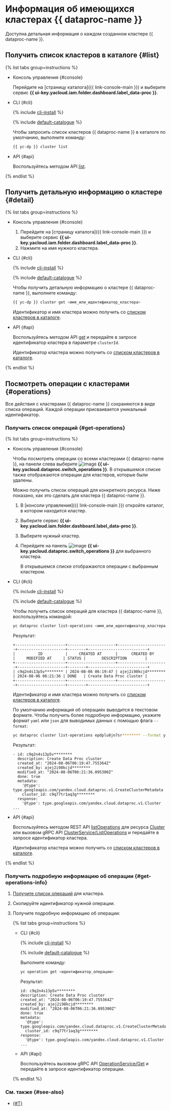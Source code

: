 # Информация об имеющихся кластерах {{ dataproc-name }}

Доступна детальная информация о каждом созданном кластере {{ dataproc-name }}.

## Получить список кластеров в каталоге {#list}

{% list tabs group=instructions %}

- Консоль управления {#console}

    Перейдите на [страницу каталога]({{ link-console-main }}) и выберите сервис **{{ ui-key.yacloud.iam.folder.dashboard.label_data-proc }}**.

- CLI {#cli}

    {% include [cli-install](../../_includes/cli-install.md) %}

    {% include [default-catalogue](../../_includes/default-catalogue.md) %}

    Чтобы запросить список кластеров {{ dataproc-name }} в каталоге по умолчанию, выполните команду:

    ```bash
    {{ yc-dp }} cluster list
    ```

- API {#api}

    Воспользуйтесь методом API [list](../api-ref/Cluster/list.md).

{% endlist %}

## Получить детальную информацию о кластере {#detail}

{% list tabs group=instructions %}

- Консоль управления {#console}

    1. Перейдите на [страницу каталога]({{ link-console-main }}) и выберите сервис **{{ ui-key.yacloud.iam.folder.dashboard.label_data-proc }}**.
    1. Нажмите на имя нужного кластера.

- CLI {#cli}

    {% include [cli-install](../../_includes/cli-install.md) %}

    {% include [default-catalogue](../../_includes/default-catalogue.md) %}

    Чтобы получить детальную информацию о кластере {{ dataproc-name }}, выполните команду:

    ```bash
    {{ yc-dp }} cluster get <имя_или_идентификатор_кластера>
    ```

    Идентификатор и имя кластера можно получить со [списком кластеров в каталоге](#list).

- API {#api}

    Воспользуйтесь методом API [get](../api-ref/Cluster/get.md) и передайте в запросе идентификатор кластера в параметре `clusterId`.

    Идентификатор кластера можно получить со [списком кластеров в каталоге](#list).

{% endlist %}

## Посмотреть операции с кластерами {#operations}

Все действия с кластерами {{ dataproc-name }} сохраняются в виде списка операций. Каждой операции присваивается уникальный идентификатор.

### Получить список операций {#get-operations}

{% list tabs group=instructions %}

- Консоль управления {#console}

  Чтобы посмотреть операции со всеми кластерами {{ dataproc-name }}, на панели слева выберите ![image](../../_assets/console-icons/list-check.svg) **{{ ui-key.yacloud.dataproc.switch_operations }}**. В открывшемся списке также отображаются операции для кластеров, которые были удалены.

  Можно получить список операций для конкретного ресурса. Ниже показано, как это сделать для кластера {{ dataproc-name }}.

  1. В [консоли управления]({{ link-console-main }}) откройте каталог, в котором находится кластер.
  1. Выберите сервис **{{ ui-key.yacloud.iam.folder.dashboard.label_data-proc }}**.
  1. Выберите нужный кластер.
  1. Перейдите на панель ![image](../../_assets/console-icons/list-check.svg) **{{ ui-key.yacloud.dataproc.switch_operations }}** для выбранного кластера.

     В открывшемся списке отображаются операции с выбранным кластером.

- CLI {#cli}

  {% include [cli-install](../../_includes/cli-install.md) %}

  {% include [default-catalogue](../../_includes/default-catalogue.md) %}

  Чтобы получить список операций для кластера {{ dataproc-name }}, воспользуйтесь командой:

  ```bash
  yc dataproc cluster list-operations <имя_или_идентификатор_кластера>
  ```

  Результат:

  ```text
  +----------------------+---------------------+----------------------+---------------------+--------+--------------------------+
  |          ID          |     CREATED AT      |      CREATED BY      |     MODIFIED AT     | STATUS |       DESCRIPTION        |
  +----------------------+---------------------+----------------------+---------------------+--------+--------------------------+
  | c9q2n4s13p5v******** | 2024-08-06 06:19:47 | ajej2i98kcjd******** | 2024-08-06 06:21:36 | DONE   | Create Data Proc cluster |
  +----------------------+---------------------+----------------------+---------------------+--------+--------------------------+
  ```

  Идентификатор и имя кластера можно получить со [списком кластеров в каталоге](#list).

  По умолчанию информация об операциях выводится в текстовом формате. Чтобы получить более подробную информацию, укажите формат `yaml` или `json` для выводимых данных с помощью флага `--format`:

  ```bash
  yc dataproc cluster list-operations epdplu8jn7sr******** --format yaml
  ```

  Результат:

  ```text
  - id: c9q2n4s13p5v********
    description: Create Data Proc cluster
    created_at: "2024-08-06T06:19:47.755364Z"
    created_by: ajej2i98kcjd********
    modified_at: "2024-08-06T06:21:36.095300Z"
    done: true
    metadata:
      '@type': type.googleapis.com/yandex.cloud.dataproc.v1.CreateClusterMetadata
      cluster_id: c9q77tr1aq3g********
    response:
      '@type': type.googleapis.com/yandex.cloud.dataproc.v1.Cluster
  ...
  ```

- API {#api}

  Воспользуйтесь методом REST API [listOperations](../api-ref/Cluster/listOperations.md) для ресурса [Cluster](../api-ref/Cluster/index.md) или вызовом gRPC API [ClusterService/ListOperations](../api-ref/grpc/Cluster/listOperations.md) и передайте в запросе идентификатор кластера.

  Идентификатор кластера можно получить со [списком кластеров в каталоге](#list).

{% endlist %}

### Получить подробную информацию об операции {#get-operations-info}

1. [Получите список операций](#get-operations) для кластера.
1. Скопируйте идентификатор нужной операции.
1. Получите подробную информацию об операции:

   {% list tabs group=instructions %}

   - CLI {#cli}

     {% include [cli-install](../../_includes/cli-install.md) %}

     {% include [default-catalogue](../../_includes/default-catalogue.md) %}

     Выполните команду:

     ```bash
     yc operation get <идентификатор_операции>
     ```

     Результат:

     ```text
     id: c9q2n4s13p5v********
     description: Create Data Proc cluster
     created_at: "2024-08-06T06:19:47.755364Z"
     created_by: ajej2i98kcjd********
     modified_at: "2024-08-06T06:21:36.095300Z"
     done: true
     metadata:
       '@type': type.googleapis.com/yandex.cloud.dataproc.v1.CreateClusterMetadata
       cluster_id: c9q77tr1aq3g********
     response:
       '@type': type.googleapis.com/yandex.cloud.dataproc.v1.Cluster
     ...
     ```

   - API {#api}

     Воспользуйтесь вызовом gRPC API [OperationService/Get](../api-ref/grpc/Operation/get.md) и передайте в запросе идентификатор операции.

   {% endlist %}

### См. также {#see-also}

* [{#T}](../../api-design-guide/concepts/about-async.md)